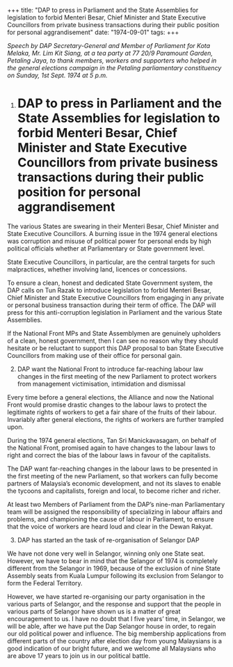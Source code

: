 +++ 
title: "DAP to press in Parliament and the State Assemblies for legislation to forbid Menteri Besar, Chief Minister and State Executive Councillors from private business transactions during their public position for personal aggrandisement"
date: "1974-09-01"
tags:
+++

_Speech by DAP Secretary-General and Member of Parliament for Kota Melaka, Mr. Lim Kit Siang, at a tea party at 77 20/9 Paramount Garden, Petaling Jaya, to thank members, workers and supporters who helped in the general elections campaign in the Petaling parliamentary constituency on Sunday, 1st Sept. 1974 at 5 p.m._
 
1. # DAP to press in Parliament and the State Assemblies for legislation to forbid Menteri Besar, Chief Minister and State Executive Councillors from private business transactions during their public position for personal aggrandisement

The various States are swearing in their Menteri Besar, Chief Minister and State Executive Councillors. A burning issue in the 1974 general elections was corruption and misuse of political power for personal ends by high political officials whether at Parliamentary or State government level.</u>

State Executive Councillors, in particular, are the central targets for such malpractices, whether involving land, licences or concessions.

To ensure a clean, honest and dedicated State Government system, the DAP calls on Tun Razak to introduce legislation to forbid Menteri Besar, Chief Minister and State Executive Councillors from engaging in any private or personal business transaction during their term of office. The DAP will press for this anti-corruption legislation in Parliament and the various State Assemblies.

If the National Front MPs and State Assemblymen are genuinely upholders of a clean, honest government, then I can see no reason why they should hesitate or be reluctant to support this DAP proposal to ban State Executive Councillors from making use of their office for personal gain.

2. DAP want the National Front to introduce far-reaching labour law changes in the first meeting of the new Parliament to protect workers from management victimisation, intimidation and dismissal

Every time before a general elections, the Alliance and now the National Front  would promise drastic changes to the labour laws to protect the legitimate rights of workers to get a fair share of the fruits of their labour. Invariably after general elections, the rights of workers are further trampled upon.

During the 1974 general elections, Tan Sri Manickavasagam, on behalf of the National Front, promised again to have changes to the labour laws to right and correct the bias of the labour laws in favour of the capitalists.

The DAP want far-reaching changes in the labour laws to be presented in the first meeting of the new Parliament, so that workers can fully become partners of Malaysia’s economic development, and not its slaves to enable the tycoons and capitalists, foreign and local, to become richer and richer.

At least two Members of Parliament from the DAP’s nine-man Parliamentary team will be assigned the responsibility of specializing in labour affairs and problems, and championing the cause of labour in Parliament, to ensure that the voice of workers are heard loud and clear in the Dewan Rakyat.

3. DAP has started an the task of re-organisation of Selangor DAP

We have not done very well in Selangor, winning only one State seat. However, we have to bear in mind that the Selangor of 1974 is completely different from the Selangor in 1969, because of the exclusion of nine State Assembly seats from Kuala Lumpur following its exclusion from Selangor to form the Federal Territory.

However, we have started re-organising our party organisation in the various parts of Selangor, and the response and support that the people in various parts of Selangor have shown us is a matter of great encouragement to us. I have no doubt that I five years’ time, in Selangor, we will be able, after we have put the Dap Selangor house in order, to regain our old political power and influence. The big membership applications from different parts of the country after election day from young Malaysians is a good indication of our bright future, and we welcome all Malaysians who are above 17 years to join us in our political battle.
 
